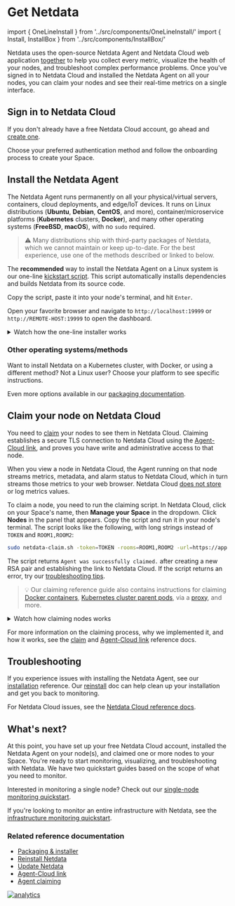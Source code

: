 <!--
title: "Get Netdata"
description: "Time to get Netdata's monitoring and troubleshooting solution. Sign in to Cloud, download the Agent everywhere, and connect it all together."
custom_edit_url: https://github.com/netdata/netdata/edit/master/docs/get/README.md
-->

# Get Netdata

import { OneLineInstall } from '../src/components/OneLineInstall/'
import { Install, InstallBox } from '../src/components/InstallBox/'

Netdata uses the open-source Netdata Agent and Netdata Cloud web application
[together](/docs/overview/what-is-netdata.md) to help you collect every metric, visualize the health of your nodes, and
troubleshoot complex performance problems. Once you've signed in to Netdata Cloud and installed the Netdata Agent on all
your nodes, you can claim your nodes and see their real-time metrics on a single interface.

## Sign in to Netdata Cloud

If you don't already have a free Netdata Cloud account, go ahead and [create one](https://app.netdata.cloud).

Choose your preferred authentication method and follow the onboarding process to create your Space.

## Install the Netdata Agent

The Netdata Agent runs permanently on all your physical/virtual servers, containers, cloud deployments, and edge/IoT
devices. It runs on Linux distributions (**Ubuntu**, **Debian**, **CentOS**, and more), container/microservice platforms
(**Kubernetes** clusters, **Docker**), and many other operating systems (**FreeBSD**, **macOS**), with no `sudo`
required.

> ⚠️ Many distributions ship with third-party packages of Netdata, which we cannot maintain or keep up-to-date. For the
> best experience, use one of the methods described or linked to below.

The **recommended** way to install the Netdata Agent on a Linux system is our one-line [kickstart
script](/packaging/installer/methods/kickstart.md). This script automatically installs dependencies and builds Netdata
from its source code.

<OneLineInstall />

Copy the script, paste it into your node's terminal, and hit `Enter`. 

Open your favorite browser and navigate to `http://localhost:19999` or `http://REMOTE-HOST:19999` to open the dashboard.

<details>
<summary>Watch how the one-line installer works</summary>
<iframe width="820" height="460" src="https://www.youtube.com/embed/tVIp7ycK60A" frameborder="0" allow="accelerometer; autoplay; clipboard-write; encrypted-media; gyroscope; picture-in-picture" allowfullscreen></iframe>
</details>

### Other operating systems/methods

Want to install Netdata on a Kubernetes cluster, with Docker, or using a different method? Not a Linux user? Choose your
platform to see specific instructions.

<Install>
  <InstallBox
    to="/docs/agent/packaging/installer/methods/kubernetes"
    img="/img/index/methods/kubernetes.svg"
    os="Kubernetes" />
  <InstallBox
    to="/docs/agent/packaging/docker"
    img="/img/index/methods/docker.svg"
    os="Docker" />
  <InstallBox
    to="/docs/agent/packaging/installer/methods/cloud-providers"
    img="/img/index/methods/cloud.svg"
    imgDark="/img/index/methods/cloud-dark.svg"
    os="Cloud providers (GCP, AWS, Azure)" />
  <InstallBox
    to="/docs/agent/packaging/installer/methods/packages"
    img="/img/index/methods/package.svg"
    imgDark="/img/index/methods/package-dark.svg"
    os="Linux with .deb/.rpm" />
  <InstallBox
    to="/docs/agent/packaging/installer/methods/kickstart-64"
    img="/img/index/methods/static.svg"
    imgDark="/img/index/methods/static-dark.svg"
    os="Linux with static 64-bit binary" />
  <InstallBox
    to="/docs/agent/packaging/installer/methods/manual" 
    img="/img/index/methods/git.svg"
    imgDark="/img/index/methods/git-dark.svg"
    os="Linux from Git" />
  <InstallBox
    to="/docs/agent/packaging/installer/methods/freebsd"
    img="/img/index/methods/freebsd.svg"
    os="FreeBSD" />
  <InstallBox
    to="/docs/agent/packaging/installer/methods/macos"
    img="/img/index/methods/macos.svg"
    os="MacOS" />
</Install>

Even more options available in our [packaging documentation](/packaging/installer/README.md#alternative-methods).

## Claim your node on Netdata Cloud

You need to [claim](/claim/README.md) your nodes to see them in Netdata Cloud. Claiming establishes a secure TLS
connection to Netdata Cloud using the [Agent-Cloud link](/aclk/README.md), and proves you have write and administrative
access to that node.

When you view a node in Netdata Cloud, the Agent running on that node streams metrics, metadata, and alarm status to
Netdata Cloud, which in turn streams those metrics to your web browser. Netdata Cloud [does not
store](/docs/store/distributed-data-architecture.md#does-netdata-cloud-store-my-metrics) or log metrics values.

To claim a node, you need to run the claiming script. In Netdata Cloud, click on your Space's name, then **Manage your
Space** in the dropdown. Click **Nodes** in the panel that appears. Copy the script and run it in your node's terminal.
The script looks like the following, with long strings instead of `TOKEN` and `ROOM1,ROOM2`:

```bash
sudo netdata-claim.sh -token=TOKEN -rooms=ROOM1,ROOM2 -url=https://app.netdata.cloud
```

The script returns `Agent was successfully claimed.` after creating a new RSA pair and establishing the link to Netdata
Cloud. If the script returns an error, try our [troubleshooting tips](/claim/README.md#troubleshooting).

> 💡 Our claiming reference guide also contains instructions for claiming [Docker
> containers](/claim/README.md#claim-an-agent-running-in-docker), [Kubernetes cluster parent
> pods](/claim/README.md#claim-an-agent-running-in-docker), via a [proxy](/claim/README.md#claim-through-a-proxy), and
> more.

<details>
<summary>Watch how claiming nodes works</summary>
<iframe width="820" height="460" src="https://www.youtube.com/embed/UAzVvhMab8g" frameborder="0" allow="accelerometer; autoplay; clipboard-write; encrypted-media; gyroscope; picture-in-picture" allowfullscreen></iframe>
</details>

For more information on the claiming process, why we implemented it, and how it works, see the [claim](/claim/README.md)
and [Agent-Cloud link](/aclk/README.md) reference docs.

## Troubleshooting

If you experience issues with installing the Netdata Agent, see our
[installation](/packaging/installer/README.md#troubleshooting-and-known-issues) reference. Our
[reinstall](/packaging/installer/REINSTALL.md) doc can help clean up your installation and get you back to monitoring.

For Netdata Cloud issues, see the [Netdata Cloud reference docs](https://learn.netdata.cloud/docs/cloud).

## What's next?

At this point, you have set up your free Netdata Cloud account, installed the Netdata Agent on your node(s), and claimed
one or more nodes to your Space. You're ready to start monitoring, visualizing, and troubleshooting with Netdata. We
have two quickstart guides based on the scope of what you need to monitor.

Interested in monitoring a single node? Check out our [single-node monitoring
quickstart](/docs/quickstart/single-node.md).

If you're looking to monitor an entire infrastructure with Netdata, see the [infrastructure monitoring
quickstart](/docs/quickstart/infrastructure.md).

### Related reference documentation

-   [Packaging &amp; installer](/packaging/installer/README.md)
-   [Reinstall Netdata](/packaging/installer/REINSTALL.md)
-   [Update Netdata](/packaging/installer/UPDATE.md)
-   [Agent-Cloud link](/aclk/README.md)
-   [Agent claiming](/claim/README.md)

[![analytics](https://www.google-analytics.com/collect?v=1&aip=1&t=pageview&_s=1&ds=github&dr=https%3A%2F%2Fgithub.com%2Fnetdata%2Fnetdata&dl=https%3A%2F%2Fmy-netdata.io%2Fgithub%2Fdocs%2Foverview%2Fnetdata-monitoring-stacka&_u=MAC~&cid=5792dfd7-8dc4-476b-af31-da2fdb9f93d2&tid=UA-64295674-3)](<>)
